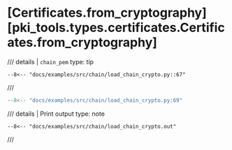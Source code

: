 # [Certificates.from_cryptography][pki_tools.types.certificates.Certificates.from_cryptography]

/// details | `chain_pem`
    type: tip
```
--8<-- "docs/examples/src/chain/load_chain_crypto.py::67"
```
///

```python
--8<-- "docs/examples/src/chain/load_chain_crypto.py:69"
```

/// details | Print output
    type: note
``` 
--8<-- "docs/examples/src/chain/load_chain_crypto.out"
```
///

